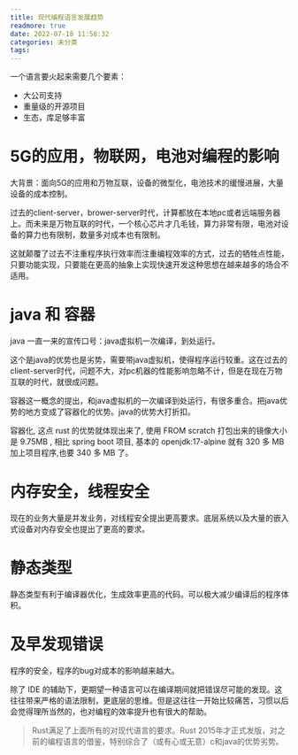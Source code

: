 ```yaml
---
title: 现代编程语言发展趋势
readmore: true
date: 2022-07-18 11:58:32
categories: 未分类
tags:
---
```



一个语言要火起来需要几个要素：
* 大公司支持
* 重量级的开源项目
* 生态，库足够丰富

# 5G的应用，物联网，电池对编程的影响

大背景：面向5G的应用和万物互联，设备的微型化，电池技术的缓慢进展，大量设备的成本控制。

过去的client-server，brower-server时代，计算都放在本地pc或者远端服务器上。而未来是万物互联的时代，一个核心芯片才几毛钱，算力非常有限，电池对设备的算力也有限制，数量多对成本也有限制。

这就颠覆了过去不注重程序执行效率而注重编程效率的方式，过去的牺牲点性能，只要功能实现，只要能在更高的抽象上实现快速开发这种思想在越来越多的场合不适用。

# java 和 容器

java 一直一来的宣传口号：java虚拟机一次编译，到处运行。

这个是java的优势也是劣势，需要带java虚拟机，使得程序运行较重。这在过去的client-server时代，问题不大，对pc机器的性能影响忽略不计，但是在现在万物互联的时代，就很成问题。

容器这一概念的提出，和java虚拟机的一次编译到处运行，有很多重合。把java优势的地方变成了容器化的优势。java的优势大打折扣。

容器化, 这点 rust 的优势就体现出来了, 使用 FROM scratch 打包出来的镜像大小是 9.75MB , 相比 spring boot 项目, 基本的 openjdk:17-alpine 就有 320 多 MB 加上项目程序,也要 340 多 MB 了。

# 内存安全，线程安全

现在的业务大量是并发业务，对线程安全提出更高要求。底层系统以及大量的嵌入式设备对内存安全也提出了更高的要求。

# 静态类型

静态类型有利于编译器优化，生成效率更高的代码。可以极大减少编译后的程序体积。

# 及早发现错误

程序的安全，程序的bug对成本的影响越来越大。

除了 IDE 的辅助下，更期望一种语言可以在编译期间就把错误尽可能的发现。这往往带来严格的语法限制，更底层的思维。但是这往往一开始比较痛苦，习惯以后会觉得理所当然的，也对编程的效率提升也有很大的帮助。

> Rust满足了上面所有的对现代语言的要求。Rust 2015年才正式发版，对之前的编程语言的借鉴，特别综合了（或有心或无意）c和java的优势劣势。